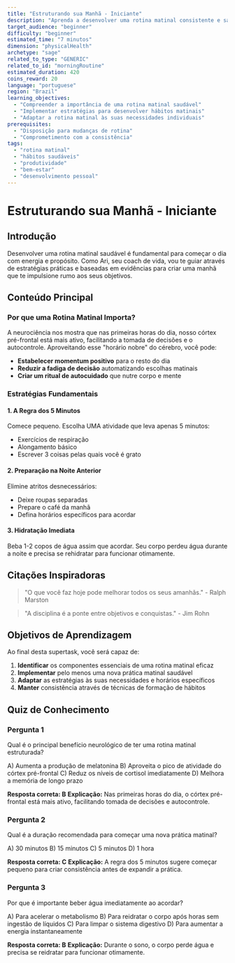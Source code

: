 ```yaml
---
title: "Estruturando sua Manhã - Iniciante"
description: "Aprenda a desenvolver uma rotina matinal consistente e saudável através de estratégias comportamentais."
target_audience: "beginner"
difficulty: "beginner"
estimated_time: "7 minutos"
dimension: "physicalHealth"
archetype: "sage"
related_to_type: "GENERIC"
related_to_id: "morningRoutine"
estimated_duration: 420
coins_reward: 20
language: "portuguese"
region: "Brazil"
learning_objectives:
  - "Compreender a importância de uma rotina matinal saudável"
  - "Implementar estratégias para desenvolver hábitos matinais"
  - "Adaptar a rotina matinal às suas necessidades individuais"
prerequisites:
  - "Disposição para mudanças de rotina"
  - "Comprometimento com a consistência"
tags:
  - "rotina matinal"
  - "hábitos saudáveis"
  - "produtividade"
  - "bem-estar"
  - "desenvolvimento pessoal"
---
```


# Estruturando sua Manhã - Iniciante

## Introdução

Desenvolver uma rotina matinal saudável é fundamental para começar o dia com energia e propósito. Como Ari, seu coach de vida, vou te guiar através de estratégias práticas e baseadas em evidências para criar uma manhã que te impulsione rumo aos seus objetivos.

## Conteúdo Principal

### Por que uma Rotina Matinal Importa?

A neurociência nos mostra que nas primeiras horas do dia, nosso córtex pré-frontal está mais ativo, facilitando a tomada de decisões e o autocontrole. Aproveitando esse "horário nobre" do cérebro, você pode:

- **Estabelecer momentum positivo** para o resto do dia
- **Reduzir a fadiga de decisão** automatizando escolhas matinais
- **Criar um ritual de autocuidado** que nutre corpo e mente

### Estratégias Fundamentais

#### 1. A Regra dos 5 Minutos
Comece pequeno. Escolha UMA atividade que leva apenas 5 minutos:
- Exercícios de respiração
- Alongamento básico
- Escrever 3 coisas pelas quais você é grato

#### 2. Preparação na Noite Anterior
Elimine atritos desnecessários:
- Deixe roupas separadas
- Prepare o café da manhã
- Defina horários específicos para acordar

#### 3. Hidratação Imediata
Beba 1-2 copos de água assim que acordar. Seu corpo perdeu água durante a noite e precisa se rehidratar para funcionar otimamente.

## Citações Inspiradoras

> "O que você faz hoje pode melhorar todos os seus amanhãs." - Ralph Marston

> "A disciplina é a ponte entre objetivos e conquistas." - Jim Rohn

## Objetivos de Aprendizagem

Ao final desta supertask, você será capaz de:

1. **Identificar** os componentes essenciais de uma rotina matinal eficaz
2. **Implementar** pelo menos uma nova prática matinal saudável
3. **Adaptar** as estratégias às suas necessidades e horários específicos
4. **Manter** consistência através de técnicas de formação de hábitos

## Quiz de Conhecimento

### Pergunta 1
Qual é o principal benefício neurológico de ter uma rotina matinal estruturada?

A) Aumenta a produção de melatonina
B) Aproveita o pico de atividade do córtex pré-frontal
C) Reduz os níveis de cortisol imediatamente
D) Melhora a memória de longo prazo

**Resposta correta: B**
**Explicação:** Nas primeiras horas do dia, o córtex pré-frontal está mais ativo, facilitando tomada de decisões e autocontrole.

### Pergunta 2
Qual é a duração recomendada para começar uma nova prática matinal?

A) 30 minutos
B) 15 minutos
C) 5 minutos
D) 1 hora

**Resposta correta: C**
**Explicação:** A regra dos 5 minutos sugere começar pequeno para criar consistência antes de expandir a prática.

### Pergunta 3
Por que é importante beber água imediatamente ao acordar?

A) Para acelerar o metabolismo
B) Para reidratar o corpo após horas sem ingestão de líquidos
C) Para limpar o sistema digestivo
D) Para aumentar a energia instantaneamente

**Resposta correta: B**
**Explicação:** Durante o sono, o corpo perde água e precisa se reidratar para funcionar otimamente.
